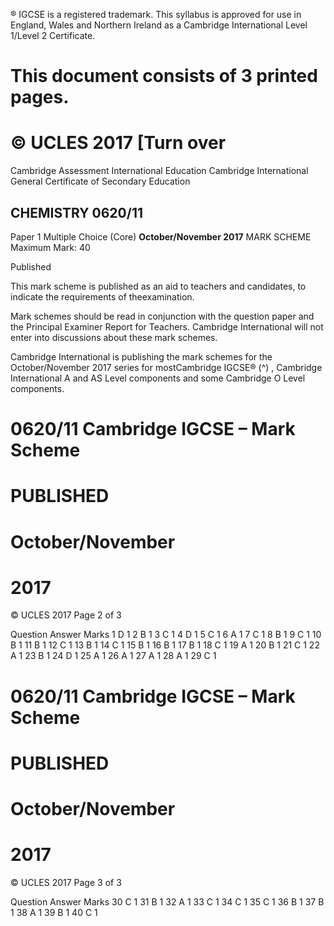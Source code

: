  ® IGCSE is a registered trademark. This syllabus is approved for use in England, Wales and Northern Ireland as a Cambridge International Level 1/Level 2 Certificate. 

# This document consists of 3 printed pages. 

# © UCLES 2017 [Turn over 

 Cambridge Assessment International Education Cambridge International General Certificate of Secondary Education 

## CHEMISTRY 0620/11 

Paper 1 Multiple Choice (Core) **October/November 2017** MARK SCHEME Maximum Mark: 40 

 Published 

This mark scheme is published as an aid to teachers and candidates, to indicate the requirements of theexamination. 

Mark schemes should be read in conjunction with the question paper and the Principal Examiner Report for Teachers. Cambridge International will not enter into discussions about these mark schemes. 

Cambridge International is publishing the mark schemes for the October/November 2017 series for mostCambridge IGCSE® (^) , Cambridge International A and AS Level components and some Cambridge O Level components. 


# 0620/11 Cambridge IGCSE – Mark Scheme 

# PUBLISHED 

# October/November 

# 2017 

© UCLES 2017 Page 2 of 3 

 Question Answer Marks 1 D 1 2 B 1 3 C 1 4 D 1 5 C 1 6 A 1 7 C 1 8 B 1 9 C 1 10 B 1 11 B 1 12 C 1 13 B 1 14 C 1 15 B 1 16 B 1 17 B 1 18 C 1 19 A 1 20 B 1 21 C 1 22 A 1 23 B 1 24 D 1 25 A 1 26 A 1 27 A 1 28 A 1 29 C 1 


# 0620/11 Cambridge IGCSE – Mark Scheme 

# PUBLISHED 

# October/November 

# 2017 

© UCLES 2017 Page 3 of 3 

 Question Answer Marks 30 C 1 31 B 1 32 A 1 33 C 1 34 C 1 35 C 1 36 B 1 37 B 1 38 A 1 39 B 1 40 C 1 


